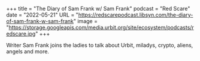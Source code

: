 +++
title = "The Diary of Sam Frank w/ Sam Frank"
podcast = "Red Scare"
date = "2022-05-21"
URL = "https://redscarepodcast.libsyn.com/the-diary-of-sam-frank-w-sam-frank"
image = "https://storage.googleapis.com/media.urbit.org/site/ecosystem/podcasts/redscare.jpg"
+++

Writer Sam Frank joins the ladies to talk about Urbit, miladys, crypto, aliens, angels and more.

